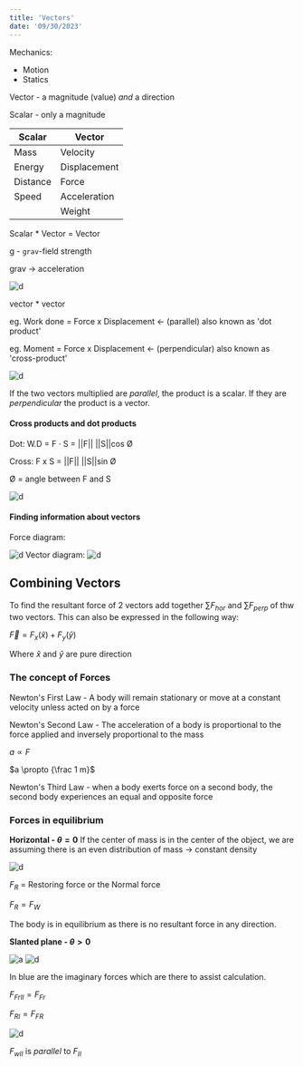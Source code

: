```yaml
---
title: 'Vectors'
date: '09/30/2023'
---
```

<!--ID: 1724603671319-->



Mechanics:
- Motion 
- Statics

Vector - a magnitude (value) *and* a direction

Scalar - only a magnitude

| Scalar  | Vector   |
|-------------- | -------------- | 
| Mass     | Velocity     
| Energy | Displacement     
| Distance | Force     
| Speed | Acceleration 
|  | Weight 

Scalar * Vector = Vector

g - `grav`-field strength

grav -> acceleration


![d](/img/phys/1.jpg) 

vector * vector

eg. Work done = Force x Displacement <- (parallel) also known as 'dot product'

eg. Moment = Force x Displacement <- (perpendicular)
also known as 'cross-product'

![d](/img/phys/2.jpg) 

If the two vectors multiplied are *parallel*, the product is a scalar. If they are *perpendicular* the product is a vector.

#### Cross products and dot products

Dot: W.D = F · S = ||F|| ||S||cos Ø

Cross: F x S = ||F|| ||S||sin Ø

Ø = angle between F and S 

![d](/img/phys/3.jpg) 

#### Finding information about vectors
Force diagram:

![d](/img/phys/5.jpg) 
Vector diagram:
![d](/img/phys/4.jpg) 

## Combining Vectors
To find the resultant force of 2 vectors add together $\sum F_{hor}$ and $\sum F_{perp}$ of thw two vectors. This can also be expressed in the following way:

$\vec{F}=F_x(\hat{x})+F_y(\hat{y})$

Where $\hat{x}$ and $\hat{y}$ are pure direction

### The concept of Forces

Newton's First Law - A body will remain stationary or move at a constant velocity unless acted on by a force

Newton's Second Law - The acceleration of a body is proportional to the force applied and inversely proportional to the mass

$a \propto F$

$a \propto {\frac 1 m}$

Newton's Third Law - when a body exerts force on a second body, the second body experiences an equal and opposite force

### Forces in equilibrium

**Horizontal - $\theta = 0$**
If the center of mass is in the center of the object, we are assuming there is an even distribution of mass -> constant density

![d](/img/phys/6.jpg) 

$F_R$ = Restoring force or the Normal force

$F_R=F_W$

The body is in equilibrium as there is no resultant force in any direction.

**Slanted plane - $\theta > 0$**

![a](/img/phys/7.jpg) 
![d](/img/phys/8.jpg) 

In blue are the imaginary forces which are there to assist calculation.

${F_{FrII}} = F_{Fr}$

${F_{RI}} = F_{FR}$

![d](/img/phys/9.jpg) 

$F_{wII}$ is _parallel_ to $F_{II}$


